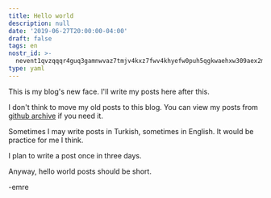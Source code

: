 ```yaml
---
title: Hello world
description: null
date: '2019-06-27T20:00:00-04:00'
draft: false
tags: en
nostr_id: >-
  nevent1qvzqqqr4guq3gamnwvaz7tmjv4kxz7fwv4khyefw0puh5qgkwaehxw309aex2mrp0yhxummnw3ezucnpdejqz9rhwden5te0wfjkccte9ejxzmt4wvhxjmcprpmhxue69uhhyetvv9ujuumwdae8gtnnda3kjctvqyxhwumn8ghj7mn0wvhxcmmvqyt8wumn8ghj7un9d3shjtnswf5k6ctv9ehx2aqppamhxue69uhkummnw3ezumt0d5q3vamnwvaz7tmjv4kxz7fwdehhxtnnda3kjctvqyd8wumn8ghj7ctjw35kxmr9wvhxcctev4erxtnwv4mhxqg7waehxw309akkcuewv94kgetwd9azuetyw5h8gu30dehhxarjqqsgm7a78qjhvyx9dmfjqq88pv643pkhqdlh3gl4yllupm3mpwe8epcc3y0zs
type: yaml
---
```



This is my blog's new face. I'll write my posts here after this. 

I don't think to move my old posts to this blog. You can view my posts from [github archive](https://github.com/delirehberi/emre.xyz) if you need it.

Sometimes I may write posts in Turkish, sometimes in English. It would be practice for me I think.

I plan to write a post once in three days.

Anyway, hello world posts should be short.

-emre

